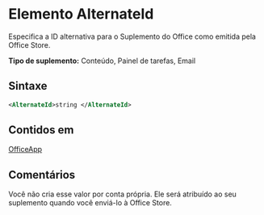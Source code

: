 # <a name="alternateid-element"></a>Elemento AlternateId

Especifica a ID alternativa para o Suplemento do Office como emitida pela Office Store.

**Tipo de suplemento:** Conteúdo, Painel de tarefas, Email

## <a name="syntax"></a>Sintaxe

```XML
<AlternateId>string </AlternateId>
```

## <a name="contained-in"></a>Contidos em

[OfficeApp](officeapp.md)

## <a name="remarks"></a>Comentários

Você não cria esse valor por conta própria. Ele será atribuído ao seu suplemento quando você enviá-lo à Office Store.

